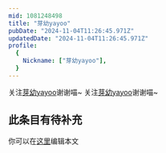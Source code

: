 ```yaml
---
mid: 1081248498
title: "芽幼yayoo"
pubDate: "2024-11-04T11:26:45.971Z"
updatedDate: "2024-11-04T11:26:45.971Z"
profile:
  {
    Nickname: ["芽幼yayoo"],
  }
---
```


关注[芽幼yayoo](https://space.bilibili.com/1081248498)谢谢喵~ 关注[芽幼yayoo](https://space.bilibili.com/1081248498)谢谢喵~

## 此条目有待补充
你可以在[这里](https://github.com/Yuhanawa/VTuber.ICU-Content/edit/master/v/芽幼yayoo/index.md)编辑本文
